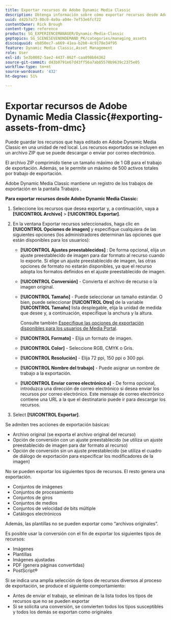 ```yaml
---
title: Exportar recursos de Adobe Dynamic Media Classic
description: Obtenga información sobre cómo exportar recursos desde Adobe Dynamic Media Classic.
uuid: d42b7a73-80c0-4a9a-a04e-7ef53e6fcf22
contentOwner: Rick Brough
content-type: reference
products: SG_EXPERIENCEMANAGER/Dynamic-Media-Classic
geptopics: SG_SCENESEVENONDEMAND_PK/categories/managing_assets
discoiquuid: eb850ec7-a669-41ea-b2b0-4c9178e34f95
feature: Dynamic Media Classic,Asset Management
role: User
exl-id: 5e3b0002-5ae2-4437-862f-caa098b04362
source-git-commit: d43b0791e67d43ff56a7ab85570b9639c2375e05
workflow-type: tm+mt
source-wordcount: '432'
ht-degree: 51%

---
```


# Exportar recursos de Adobe Dynamic Media Classic{#exporting-assets-from-dmc}

Puede guardar los recursos que haya editado en Adobe Dynamic Media Classic en una unidad de red local. Los recursos exportados se incluyen en un archivo ZIP que se puede descargar o enviar por correo electrónico.

El archivo ZIP comprimido tiene un tamaño máximo de 1 GB para el trabajo de exportación. Además, se le permite un máximo de 500 activos totales por trabajo de exportación.

Adobe Dynamic Media Classic mantiene un registro de los trabajos de exportación en la pantalla Trabajos .

**Para exportar recursos desde Adobe Dynamic Media Classic:**

1. Seleccione los recursos que desea exportar y, a continuación, vaya a **[!UICONTROL Archivo]** > **[!UICONTROL Exportar]**.
1. En la ventana Exportar recursos seleccionados, haga clic en **[!UICONTROL Opciones de imagen]** y especifique cualquiera de las siguientes opciones (los administradores determinan las opciones que están disponibles para los usuarios):

   * **[!UICONTROL Ajustes preestablecidos]** : De forma opcional, elija un ajuste preestablecido de imagen para dar formato al recurso cuando lo exporte. Si elige un ajuste preestablecido de imagen, las otras opciones de formato no estarán disponibles, ya que el recurso adopta los formatos definidos en el ajuste preestablecido de imagen.

   * **[!UICONTROL Conversión]** - Convierta el archivo de recurso o la imagen original.

   * **[!UICONTROL Tamaño]** - Puede seleccionar un tamaño estándar. O bien, puede seleccionar **[!UICONTROL Otro]** de la variable **[!UICONTROL Tamaño]** lista desplegable, elija la unidad de medida que desee y, a continuación, especifique la anchura y la altura.

      Consulte también [Especifique las opciones de exportación disponibles para los usuarios de Media Portal](specifying-export-options-available-media.md#specifying_export_options_available_to_media_portal_users).

   * **[!UICONTROL Formato]** - Elija un formato de imagen.

   * **[!UICONTROL Color]** - Seleccione RGB, CMYK o Gris.

   * **[!UICONTROL Resolución]** - Elija 72 ppi, 150 ppi o 300 ppi.

   * **[!UICONTROL Nombre del trabajo]** - Puede asignar un nombre de trabajo a la exportación.

   * **[!UICONTROL Enviar correo electrónico a]** - De forma opcional, introduzca una dirección de correo electrónico si desea enviar los recursos por correo electrónico. Este mensaje de correo electrónico contiene una URL a la que el destinatario puede ir para descargar los recursos.

1. Select **[!UICONTROL Exportar]**.

Se admiten tres acciones de exportación básicas:

* Archivo original (se exporta el archivo original del recurso)
* Opción de conversión con un ajuste preestablecido (se utiliza un ajuste preestablecido de imagen para dar formato al recurso)
* Opción de conversión sin un ajuste preestablecido (se utiliza el cuadro de diálogo de exportación para especificar los modificadores de la imagen)

No se pueden exportar los siguientes tipos de recursos. El resto genera una exportación.

* Conjuntos de imágenes
* Conjuntos de procesamiento
* Conjuntos de giros
* Conjuntos de medios
* Conjuntos de velocidad de bits múltiple
* Catálogos electrónicos

Además, las plantillas no se pueden exportar como “archivos originales”.

Es posible usar la conversión con el fin de exportar los siguientes tipos de recursos:

* Imágenes
* Plantillas
* Imágenes ajustadas
* PDF (genera páginas convertidas)
* PostScript®

Si se indica una amplia selección de tipos de recursos diversos al proceso de exportación, se produce el siguiente comportamiento:

* Antes de enviar el trabajo, se eliminan de la lista todos los tipos de recursos que no se pueden exportar
* Si se solicita una conversión, se convierten todos los tipos susceptibles y todos los demás se exportan como originales
